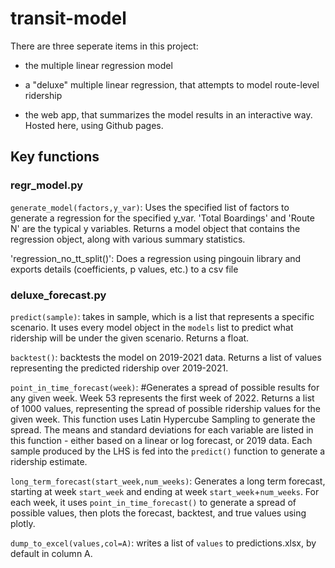 # transit-model

There are three seperate items in this project:

- the multiple linear regression model

- a "deluxe" multiple linear regression, that attempts to model route-level ridership

- the web app, that summarizes the model results in an interactive way. Hosted here, using Github pages.

## Key functions
### regr_model.py
`generate_model(factors,y_var)`: Uses the specified list of factors to generate a regression for the specified y_var. 'Total Boardings' and 'Route N' are the typical y variables. Returns a model object that contains the regression object, along with various summary statistics.

'regression_no_tt_split()': Does a regression using pingouin library and exports details (coefficients, p values, etc.) to a csv file

### deluxe_forecast.py

`predict(sample)`: takes in sample, which is a list that represents a specific scenario. It uses every model object in the `models` list to predict what ridership will be under the given scenario. Returns a float.

`backtest()`: backtests the model on 2019-2021 data. Returns a list of values representing the predicted ridership over 2019-2021.

`point_in_time_forecast(week)`: #Generates a spread of possible results for any given week. Week 53 represents the first week of 2022. Returns a list of 1000 values, representing the spread of possible ridership values for the given week. This function uses Latin Hypercube Sampling to generate the spread. The means and standard deviations for each variable are listed in this function - either based on a linear or log forecast, or 2019 data. Each sample produced by the LHS is fed into the `predict()` function to generate a ridership estimate.

`long_term_forecast(start_week,num_weeks)`: Generates a long term forecast, starting at week `start_week` and ending at week `start_week`+`num_weeks`. For each week, it uses `point_in_time_forecast()` to generate a spread of possible values, then plots the forecast, backtest, and true values using plotly.

`dump_to_excel(values,col=A)`: writes a list of `values` to predictions.xlsx, by default in column A.
